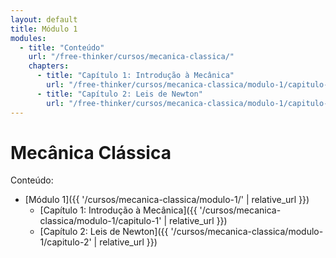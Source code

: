 ```yaml
---
layout: default
title: Módulo 1
modules:
  - title: "Conteúdo"
    url: "/free-thinker/cursos/mecanica-classica/"
    chapters:
      - title: "Capítulo 1: Introdução à Mecânica"
        url: "/free-thinker/cursos/mecanica-classica/modulo-1/capitulo-1"
      - title: "Capítulo 2: Leis de Newton"
        url: "/free-thinker/cursos/mecanica-classica/modulo-1/capitulo-2"
---
```


# Mecânica Clássica

Conteúdo:
- [Módulo 1]({{ '/cursos/mecanica-classica/modulo-1/' | relative_url }})
    - [Capítulo 1: Introdução à Mecânica]({{ '/cursos/mecanica-classica/modulo-1/capitulo-1' | relative_url }})
    - [Capítulo 2: Leis de Newton]({{ '/cursos/mecanica-classica/modulo-1/capitulo-2' | relative_url }})
